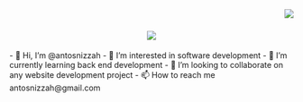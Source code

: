 <img align="right" src="https://komarev.com/ghpvc/?username=antohsnizzah">
<h1 align="center">
  <a href="https://git.io/typing-svg">
    <img src="https://readme-typing-svg.herokuapp.com/?lines=Hi+There!+👋;+i am+antohsnizzah!;&center=true&size=30">
  </a>
</h1>
- 👋 Hi, I’m @antosnizzah
- 👀 I’m interested in software development
- 🌱 I’m currently learning back end development
- 💞️ I’m looking to collaborate on any website development project
- 📫 How to reach me antosnizzah@gmail.com



